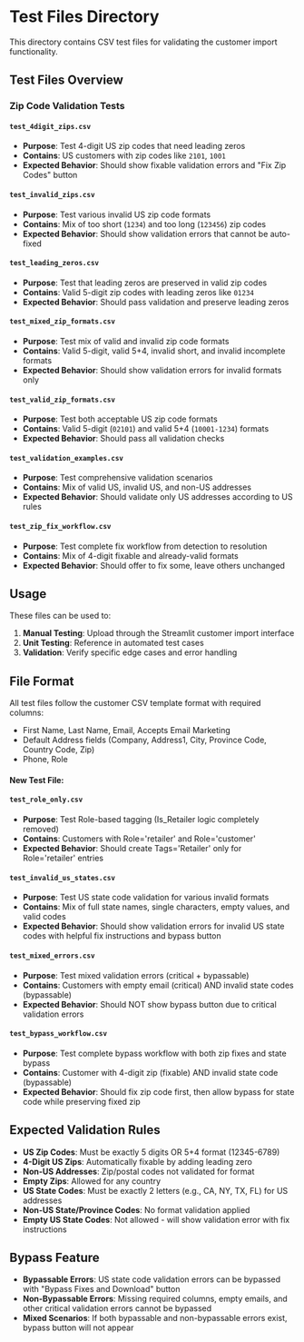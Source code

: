 # Test Files Directory

This directory contains CSV test files for validating the customer import functionality.

## Test Files Overview

### Zip Code Validation Tests

#### `test_4digit_zips.csv`
- **Purpose**: Test 4-digit US zip codes that need leading zeros
- **Contains**: US customers with zip codes like `2101`, `1001`
- **Expected Behavior**: Should show fixable validation errors and "Fix Zip Codes" button

#### `test_invalid_zips.csv`
- **Purpose**: Test various invalid US zip code formats
- **Contains**: Mix of too short (`1234`) and too long (`123456`) zip codes
- **Expected Behavior**: Should show validation errors that cannot be auto-fixed

#### `test_leading_zeros.csv`
- **Purpose**: Test that leading zeros are preserved in valid zip codes
- **Contains**: Valid 5-digit zip codes with leading zeros like `01234`
- **Expected Behavior**: Should pass validation and preserve leading zeros

#### `test_mixed_zip_formats.csv`
- **Purpose**: Test mix of valid and invalid zip code formats
- **Contains**: Valid 5-digit, valid 5+4, invalid short, and invalid incomplete formats
- **Expected Behavior**: Should show validation errors for invalid formats only

#### `test_valid_zip_formats.csv`
- **Purpose**: Test both acceptable US zip code formats
- **Contains**: Valid 5-digit (`02101`) and valid 5+4 (`10001-1234`) formats
- **Expected Behavior**: Should pass all validation checks

#### `test_validation_examples.csv`
- **Purpose**: Test comprehensive validation scenarios
- **Contains**: Mix of valid US, invalid US, and non-US addresses
- **Expected Behavior**: Should validate only US addresses according to US rules

#### `test_zip_fix_workflow.csv`
- **Purpose**: Test complete fix workflow from detection to resolution
- **Contains**: Mix of 4-digit fixable and already-valid formats
- **Expected Behavior**: Should offer to fix some, leave others unchanged

## Usage

These files can be used to:
1. **Manual Testing**: Upload through the Streamlit customer import interface
2. **Unit Testing**: Reference in automated test cases
3. **Validation**: Verify specific edge cases and error handling

## File Format

All test files follow the customer CSV template format with required columns:
- First Name, Last Name, Email, Accepts Email Marketing
- Default Address fields (Company, Address1, City, Province Code, Country Code, Zip)
- Phone, Role

#### **New Test File:**

#### `test_role_only.csv`
- **Purpose**: Test Role-based tagging (Is_Retailer logic completely removed)
- **Contains**: Customers with Role='retailer' and Role='customer'
- **Expected Behavior**: Should create Tags='Retailer' only for Role='retailer' entries

#### `test_invalid_us_states.csv`
- **Purpose**: Test US state code validation for various invalid formats
- **Contains**: Mix of full state names, single characters, empty values, and valid codes
- **Expected Behavior**: Should show validation errors for invalid US state codes with helpful fix instructions and bypass button

#### `test_mixed_errors.csv`
- **Purpose**: Test mixed validation errors (critical + bypassable)
- **Contains**: Customers with empty email (critical) AND invalid state codes (bypassable)
- **Expected Behavior**: Should NOT show bypass button due to critical validation errors

#### `test_bypass_workflow.csv`
- **Purpose**: Test complete bypass workflow with both zip fixes and state bypass
- **Contains**: Customer with 4-digit zip (fixable) AND invalid state code (bypassable)
- **Expected Behavior**: Should fix zip code first, then allow bypass for state code while preserving fixed zip

## Expected Validation Rules

- **US Zip Codes**: Must be exactly 5 digits OR 5+4 format (12345-6789)
- **4-Digit US Zips**: Automatically fixable by adding leading zero
- **Non-US Addresses**: Zip/postal codes not validated for format
- **Empty Zips**: Allowed for any country
- **US State Codes**: Must be exactly 2 letters (e.g., CA, NY, TX, FL) for US addresses
- **Non-US State/Province Codes**: No format validation applied
- **Empty US State Codes**: Not allowed - will show validation error with fix instructions

## Bypass Feature

- **Bypassable Errors**: US state code validation errors can be bypassed with "Bypass Fixes and Download" button
- **Non-Bypassable Errors**: Missing required columns, empty emails, and other critical validation errors cannot be bypassed
- **Mixed Scenarios**: If both bypassable and non-bypassable errors exist, bypass button will not appear